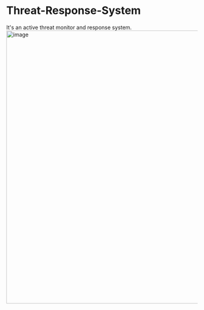 # Threat-Response-System
It's an active threat monitor and response system.
<img width="960" height="720" alt="image" src="https://github.com/user-attachments/assets/b85c5bb1-d8b3-45b7-a919-eacb526c8869" />

